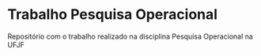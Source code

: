 # Trabalho Pesquisa Operacional

Repositório com o trabalho realizado na disciplina Pesquisa Operacional na UFJF
